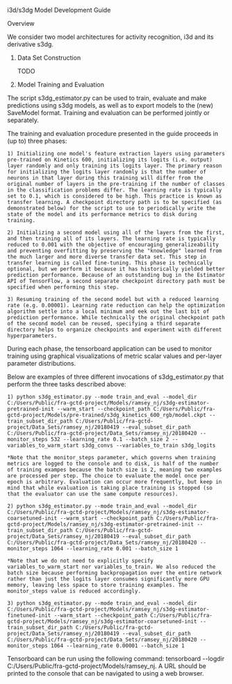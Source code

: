 i3d/s3dg Model Development Guide

Overview

We consider two model architectures for activity recognition, i3d and its derivative s3dg.

1. Data Set Construction

	TODO

2. Model Training and Evaluation

The script s3dg_estimator.py can be used to train, evaluate and make predictions using s3dg models, as well as to export models to the (new) SaveModel format. Training and evaluation can be performed jointly or separately.

The training and evaluation procedure presented in the guide proceeds in (up to) three phases:

	1) Initializing one model's feature extraction layers using parameters pre-trained on Kinetics 600, initializing its logits (i.e. output) layer randomly and only training its logits layer. The primary reason for initializing the logits layer randomly is that the number of neurons in that layer during this training will differ from the original number of layers in the pre-training if the number of classes in the classification problems differ. The learning rate is typically set to 0.1, which is considered to be high. This practice is known as transfer learning. A checkpoint directory path is to be specified (as demonstrated below) for the script to use to periodically write the state of the model and its performance metrics to disk during training.

	2) Initializing a second model using all of the layers from the first, and then training all of its layers. The learning rate is typically reduced to 0.001 with the objective of encouraging generalizeability and preventing overfitting by preserving the "knowledge" learned from the much larger and more diverse transfer data set. This step in transfer learning is called fine-tuning. This phase is technically optional, but we perform it because it has historically yielded better prediction performance. Because of an outstanding bug in the Estimator API of TensorFlow, a second separate checkpoint directory path must be specified when performing this step.

	3) Resuming training of the second model but with a reduced learning rate (e.g. 0.00001). Learning rate reduction can help the optimization algorithm settle into a local minimum and eek out the last bit of prediction performance. While technically the original checkpoint path of the second model can be reused, specifying a third separate directory helps to organize checkpoints and experiment with different hyperparameters.

During each phase, the tensorboard application can be used to monitor training using graphical visualizations of metric scalar values and per-layer parameter distributions.

Below are examples of three different invocations of s3dg_estimator.py that perform the three tasks described above:

	1) python s3dg_estimator.py --mode train_and_eval --model_dir C:/Users/Public/fra-gctd-project/Models/ramsey_nj/s3dg-estimator-pretrained-init --warm_start --checkpoint_path C:/Users/Public/fra-gctd-project/Models/pre-trained/s3dg_kinetics_600_rgb/model.ckpt --train_subset_dir_path C:/Users/Public/fra-gctd-project/Data_Sets/ramsey_nj/20180419 --eval_subset_dir_path C:/Users/Public/fra-gctd-project/Data_Sets/ramsey_nj/20180420 --monitor_steps 532 --learning_rate 0.1 --batch_size 2 --variables_to_warm_start s3dg_convs --variables_to_train s3dg_logits

	*Note that the monitor_steps parameter, which governs when training metrics are logged to the console and to disk, is half of the number of training exampes because the batch size is 2, meaning two examples are processed per step. The choice to evaluate the model once per epoch is arbitrary. Evaluation can occur more frequently, but keep in mind that while evaluation is taking place training is stopped (so that the evaluator can use the same compute resources).

	2) python s3dg_estimator.py --mode train_and_eval --model_dir C:/Users/Public/fra-gctd-project/Models/ramsey_nj/s3dg-estimator-coarsetuned-init --warm_start --checkpoint_path C:/Users/Public/fra-gctd-project/Models/ramsey_nj/s3dg-estimator-pretrained-init --train_subset_dir_path C:/Users/Public/fra-gctd-project/Data_Sets/ramsey_nj/20180419 --eval_subset_dir_path C:/Users/Public/fra-gctd-project/Data_Sets/ramsey_nj/20180420 --monitor_steps 1064 --learning_rate 0.001 --batch_size 1

	*Note that we do not need to explicitly specify variables_to_warm_start nor variables_to_train. We also reduced the batch size because performing backpropagation over the entire network rather than just the logits layer consumes significantly more GPU memory, leaving less space to store training examples. The monitor_steps value is reduced accordingly.

	3) python s3dg_estimator.py --mode train_and_eval --model_dir C:/Users/Public/fra-gctd-project/Models/ramsey_nj/s3dg-estimator-finetuned-init --warm_start --checkpoint_path C:/Users/Public/fra-gctd-project/Models/ramsey_nj/s3dg-estimator-coarsetuned-init --train_subset_dir_path C:/Users/Public/fra-gctd-project/Data_Sets/ramsey_nj/20180419 --eval_subset_dir_path C:/Users/Public/fra-gctd-project/Data_Sets/ramsey_nj/20180420 --monitor_steps 1064 --learning_rate 0.00001 --batch_size 1

Tensorboard can be run using the following command: tensorboard --logdir C:/Users/Public/fra-gctd-project/Models/ramsey_nj. A URL should be printed to the console that can be navigated to using a web browser.